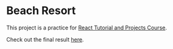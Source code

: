 # Beach Resort

This project is a practice for [React Tutorial and Projects Course](https://www.udemy.com/course/react-tutorial-and-projects-course/).

Check out the final result [here](https://amirhossein-beach-resort.netlify.app/).
